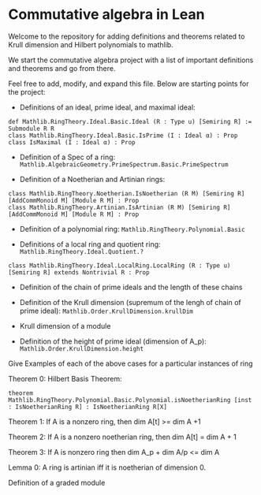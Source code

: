 # Commutative algebra in Lean

Welcome to the repository for adding definitions and theorems related to Krull dimension and Hilbert polynomials to mathlib.

We start the commutative algebra project with a list of important definitions and theorems and go from there.

Feel free to add, modify, and expand this file. Below are starting points for the project:

- Definitions of an ideal, prime ideal, and maximal ideal:
```lean
def Mathlib.RingTheory.Ideal.Basic.Ideal (R : Type u) [Semiring R] := Submodule R R
class Mathlib.RingTheory.Ideal.Basic.IsPrime (I : Ideal α) : Prop
class IsMaximal (I : Ideal α) : Prop
```

- Definition of a Spec of a ring: `Mathlib.AlgebraicGeometry.PrimeSpectrum.Basic.PrimeSpectrum`

- Definition of a Noetherian and Artinian rings:
```lean
class Mathlib.RingTheory.Noetherian.IsNoetherian (R M) [Semiring R] [AddCommMonoid M] [Module R M] : Prop
class Mathlib.RingTheory.Artinian.IsArtinian (R M) [Semiring R] [AddCommMonoid M] [Module R M] : Prop
```
- Definition of a polynomial ring: `Mathlib.RingTheory.Polynomial.Basic`

- Definitions of a local ring and quotient ring: `Mathlib.RingTheory.Ideal.Quotient.?`
```lean
class Mathlib.RingTheory.Ideal.LocalRing.LocalRing (R : Type u) [Semiring R] extends Nontrivial R : Prop
```

- Definition of the chain of prime ideals and the length of these chains

- Definition of the Krull dimension (supremum of the lengh of chain of prime ideal): `Mathlib.Order.KrullDimension.krullDim`

- Krull dimension of a module

- Definition of the height of prime ideal (dimension of A_p): `Mathlib.Order.KrullDimension.height`


Give Examples of each of the above cases for a particular instances of ring

Theorem 0: Hilbert Basis Theorem:
```lean
theorem Mathlib.RingTheory.Polynomial.Basic.Polynomial.isNoetherianRing [inst : IsNoetherianRing R] : IsNoetherianRing R[X]
```

Theorem 1: If A is a nonzero ring, then dim A[t] >= dim A +1

Theorem 2: If A is a nonzero noetherian ring, then dim A[t] = dim A + 1

Theorem 3: If A is nonzero ring then dim A_p + dim A/p <= dim A

Lemma 0: A ring is artinian iff it is noetherian of dimension 0.

Definition of a graded module
